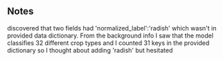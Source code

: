 ## Notes
discovered that two fields had 'normalized_label':'radish' which wasn't in provided data dictionary. From the background info I saw that the model classifies 32 different crop types and I counted 31 keys in the provided dictionary so I thought about adding 'radish' but hesitated